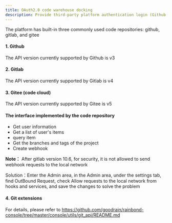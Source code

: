 ```yaml
---
title: OAuth2.0 code warehouse docking
description: Provide third-party platform authentication login (Github, Gitlab, Gitee)
---
```


The platform has built-in three commonly used code repositories: github, gitlab, and gitee

#### 1. Github

The API version currently supported by Github is v3

#### 2. Gitlab

The API version currently supported by Gitlab is v4

#### 3. Gitee (code cloud)

The API version currently supported by Gitee is v5

#### The interface implemented by the code repository

- Get user information
- Get a list of user's items
- query item
- Get the branches and tags of the project
- Create webhook

**Note：** After gitlab version 10.6, for security, it is not allowed to send webhook requests to the local network

Solution：Enter the Admin area, in the Admin area, under the settings tab, find OutBound Request, check Allow requests to the local network from hooks and services, and save the changes to solve the problem

#### 4. Git extensions

For details, please refer to https://github.com/goodrain/rainbond-console/tree/master/console/utils/git_api/README.md
